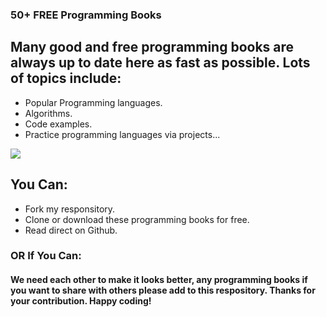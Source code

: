 
### 50+ FREE Programming Books

## Many good and free programming books are always up to date here as fast as possible. Lots of topics include:
* Popular Programming languages.
* Algorithms.
* Code examples.
* Practice programming languages via projects...

![](https://static1.squarespace.com/static/5288f78fe4b088c60f4c3232/t/56cd8bae27d4bddd6eb92c55/1456311229588/)
## You Can:
* Fork my responsitory.
* Clone or download these programming books for free.
* Read direct on Github.
### OR If You Can:
#### We need each other to make it looks better, any programming books if you want to share with others please add to this respository. Thanks for your contribution. Happy coding!



